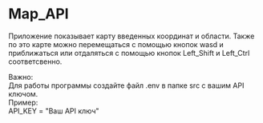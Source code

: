 # Map_API
Приложение показывает карту введенных координат и области.
Также по это карте можно перемещаться с помощью кнопок wasd и приближаться или отдаляться с помощью кнопок Left_Shift и Left_Ctrl соответсвенно.

Важно:   
Для работы программы создайте файл .env в папке src с вашим API ключом.    
Пример:    
API_KEY = "Ваш API ключ"    
